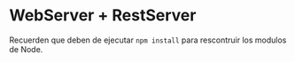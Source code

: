 # WebServer + RestServer

Recuerden que deben de ejecutar ```npm install``` para rescontruir los modulos de Node.